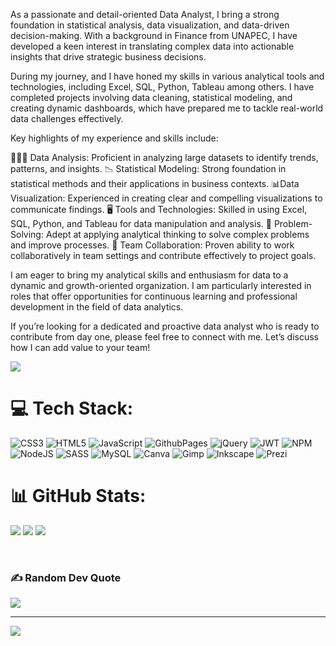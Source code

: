 As a passionate and detail-oriented Data Analyst, I bring a strong foundation in statistical analysis, data visualization, and data-driven decision-making. With a background in Finance from UNAPEC, I have developed a keen interest in translating complex data into actionable insights that drive strategic business decisions.

During my journey, and I have honed my skills in various analytical tools and technologies, including Excel, SQL, Python, Tableau among others. I have completed projects involving data cleaning, statistical modeling, and creating dynamic dashboards, which have prepared me to tackle real-world data challenges effectively.

Key highlights of my experience and skills include:

👩🏼‍💻 Data Analysis: Proficient in analyzing large datasets to identify trends, patterns, and insights.
📉 Statistical Modeling: Strong foundation in statistical methods and their applications in business contexts.
📊Data Visualization: Experienced in creating clear and compelling visualizations to communicate findings.
🖥️ Tools and Technologies: Skilled in using Excel, SQL, Python, and Tableau for data manipulation and analysis.
🔗 Problem-Solving: Adept at applying analytical thinking to solve complex problems and improve processes.
👥 Team Collaboration: Proven ability to work collaboratively in team settings and contribute effectively to project goals.

I am eager to bring my analytical skills and enthusiasm for data to a dynamic and growth-oriented organization. I am particularly interested in roles that offer opportunities for continuous learning and professional development in the field of data analytics.

If you’re looking for a dedicated and proactive data analyst who is ready to contribute from day one, please feel free to connect with me. Let’s discuss how I can add value to your team!
  

<!---
Sktt110/Sktt110 is a ✨ special ✨ repository because its `README.md` (this file) appears on your GitHub profile.
You can click the Preview link to take a look at your changes.
--->
[![](https://visitcount.itsvg.in/api?id=Sktt110&icon=0&color=10)](https://visitcount.itsvg.in)


# 💻 Tech Stack:
![CSS3](https://img.shields.io/badge/css3-%231572B6.svg?style=plastic&logo=css3&logoColor=white) ![HTML5](https://img.shields.io/badge/html5-%23E34F26.svg?style=plastic&logo=html5&logoColor=white) ![JavaScript](https://img.shields.io/badge/javascript-%23323330.svg?style=plastic&logo=javascript&logoColor=%23F7DF1E) ![GithubPages](https://img.shields.io/badge/github%20pages-121013?style=plastic&logo=github&logoColor=white) ![jQuery](https://img.shields.io/badge/jquery-%230769AD.svg?style=plastic&logo=jquery&logoColor=white) ![JWT](https://img.shields.io/badge/JWT-black?style=plastic&logo=JSON%20web%20tokens) ![NPM](https://img.shields.io/badge/NPM-%23CB3837.svg?style=plastic&logo=npm&logoColor=white) ![NodeJS](https://img.shields.io/badge/node.js-6DA55F?style=plastic&logo=node.js&logoColor=white) ![SASS](https://img.shields.io/badge/SASS-hotpink.svg?style=plastic&logo=SASS&logoColor=white) ![MySQL](https://img.shields.io/badge/mysql-%2300000f.svg?style=plastic&logo=mysql&logoColor=white) ![Canva](https://img.shields.io/badge/Canva-%2300C4CC.svg?style=plastic&logo=Canva&logoColor=white) ![Gimp](https://img.shields.io/badge/Gimp-657D8B?style=plastic&logo=gimp&logoColor=FFFFFF) ![Inkscape](https://img.shields.io/badge/Inkscape-e0e0e0?style=plastic&logo=inkscape&logoColor=080A13) ![Prezi](https://img.shields.io/badge/Prezi-%23000000.svg?style=plastic&logo=Prezi&logoColor=white)



# 📊 GitHub Stats:
![](https://github-readme-stats.vercel.app/api?username=Sktt110&theme=radical&hide_border=false&include_all_commits=false&count_private=false)
![](https://github-readme-streak-stats.herokuapp.com/?user=Sktt110&theme=radical&hide_border=false)
![](https://github-readme-stats.vercel.app/api/top-langs/?username=Sktt110&theme=radical&hide_border=false&include_all_commits=false&count_private=false&layout=compact)

<br>

### ✍️ Random Dev Quote
![](https://quotes-github-readme.vercel.app/api?type=horizontal&theme=radical)

---
[![](https://visitcount.itsvg.in/api?id=Sktt110&icon=0&color=10)](https://visitcount.itsvg.in)


